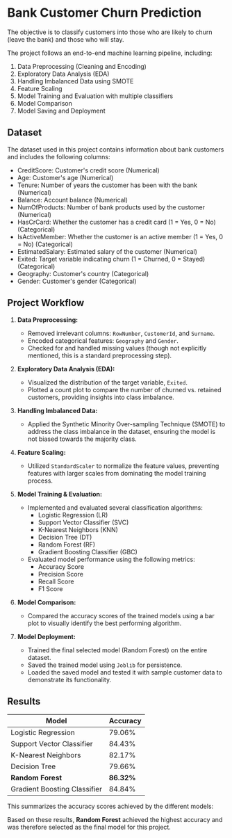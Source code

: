 # Bank Customer Churn Prediction

The objective is to classify customers into those who are likely to churn (leave the bank) and those who will stay.

The project follows an end-to-end machine learning pipeline, including:

1.  Data Preprocessing (Cleaning and Encoding)
2.  Exploratory Data Analysis (EDA)
3.  Handling Imbalanced Data using SMOTE
4.  Feature Scaling
5.  Model Training and Evaluation with multiple classifiers
6.  Model Comparison
7.  Model Saving and Deployment

## Dataset

The dataset used in this project contains information about bank customers and includes the following columns:

* CreditScore: Customer's credit score (Numerical)
* Age: Customer's age (Numerical)
* Tenure: Number of years the customer has been with the bank (Numerical)
* Balance: Account balance (Numerical)
* NumOfProducts: Number of bank products used by the customer (Numerical)
* HasCrCard: Whether the customer has a credit card (1 = Yes, 0 = No) (Categorical)
* IsActiveMember: Whether the customer is an active member (1 = Yes, 0 = No) (Categorical)
* EstimatedSalary: Estimated salary of the customer (Numerical)
* Exited: Target variable indicating churn (1 = Churned, 0 = Stayed) (Categorical)
* Geography: Customer's country (Categorical)
* Gender: Customer's gender (Categorical)

## Project Workflow

1.  **Data Preprocessing:**
    * Removed irrelevant columns: `RowNumber`, `CustomerId`, and `Surname`.
    * Encoded categorical features: `Geography` and `Gender`.
    * Checked for and handled missing values (though not explicitly mentioned, this is a standard preprocessing step).

2.  **Exploratory Data Analysis (EDA):**
    * Visualized the distribution of the target variable, `Exited`.
    * Plotted a count plot to compare the number of churned vs. retained customers, providing insights into class imbalance.

3.  **Handling Imbalanced Data:**
    * Applied the Synthetic Minority Over-sampling Technique (SMOTE) to address the class imbalance in the dataset, ensuring the model is not biased towards the majority class.

4.  **Feature Scaling:**
    * Utilized `StandardScaler` to normalize the feature values, preventing features with larger scales from dominating the model training process.

5.  **Model Training & Evaluation:**
    * Implemented and evaluated several classification algorithms:
        * Logistic Regression (LR)
        * Support Vector Classifier (SVC)
        * K-Nearest Neighbors (KNN)
        * Decision Tree (DT)
        * Random Forest (RF)
        * Gradient Boosting Classifier (GBC)
    * Evaluated model performance using the following metrics:
        * Accuracy Score
        * Precision Score
        * Recall Score
        * F1 Score

6.  **Model Comparison:**
    * Compared the accuracy scores of the trained models using a bar plot to visually identify the best performing algorithm.

7.  **Model Deployment:**
    * Trained the final selected model (Random Forest) on the entire dataset.
    * Saved the trained model using `Joblib` for persistence.
    * Loaded the saved model and tested it with sample customer data to demonstrate its functionality.

## Results

| Model                     | Accuracy |
| ------------------------- | -------- |
| Logistic Regression       | 79.06%   |
| Support Vector Classifier | 84.43%   |
| K-Nearest Neighbors       | 82.17%   |
| Decision Tree             | 79.66%   |
| **Random Forest** | **86.32%** |
| Gradient Boosting Classifier | 84.84%   |

This summarizes the accuracy scores achieved by the different models:


Based on these results, **Random Forest** achieved the highest accuracy and was therefore selected as the final model for this project.

